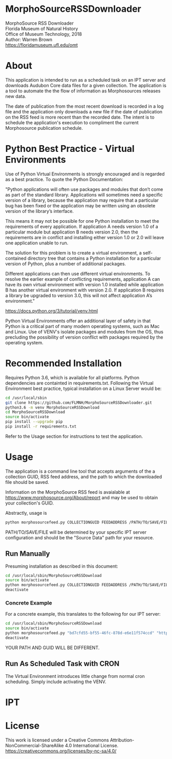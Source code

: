 # MorphoSourceRSSDownloader
MorphoSource RSS Downloader  
Florida Museum of Natural History  
Office of Museum Technology, 2018  
Author: Warren Brown  
https://floridamuseum.ufl.edu/omt  

# About
This application is intended to run as a scheduled task on an IPT server and downloads Audubon Core data files for a given collection. The application is a tool to automate the the flow of information as Morphosources releases new data.

The date of publication from the most recent download is recorded in a log file and the application only downloads a new file if the date of publication on the RSS feed is more recent than the recorded date. The intent is to schedule the application's execution to compliment the current Morphosource publication schedule.

# Python Best Practice - Virtual Environments
Use of Python Virtual Environments is strongly encouraged and is regarded as a best practice. To quote the Python Documentation:

"Python applications will often use packages and modules that don’t come as part of the standard library. Applications will sometimes need a specific version of a library, because the application may require that a particular bug has been fixed or the application may be written using an obsolete version of the library’s interface.

This means it may not be possible for one Python installation to meet the requirements of every application. If application A needs version 1.0 of a particular module but application B needs version 2.0, then the requirements are in conflict and installing either version 1.0 or 2.0 will leave one application unable to run.

The solution for this problem is to create a virtual environment, a self-contained directory tree that contains a Python installation for a particular version of Python, plus a number of additional packages.

Different applications can then use different virtual environments. To resolve the earlier example of conflicting requirements, application A can have its own virtual environment with version 1.0 installed while application B has another virtual environment with version 2.0. If application B requires a library be upgraded to version 3.0, this will not affect application A’s environment."

https://docs.python.org/3/tutorial/venv.html

Python Virtual Environments offer an additional layer of safety in that Python is a critical part of many modern operating systems, such as Mac and Linux. Use of VENV's isolate packages and modules from the OS, thus precluding the possibility of version conflict with packages required by the operating system.

# Recommended Installation
Requires Python 3.6, which is available for all platforms. Python dependencies are containted in requirements.txt. Following the Virtual Environment best practice, typical installation on a Linux Server would be:

```bash
cd /usr/local/sbin
git clone https://github.com/FLMNH/MorphoSourceRSSDownloader.git
python3.6 -m venv MorphoSourceRSSDownload
cd MorphoSourceRSSDownload
source bin/activate
pip install --upgrade pip
pip install -r requirements.txt
```
Refer to the Usage section for instructions to test the application.

# Usage
The application is a command line tool that accepts arguments of the a collection GUID, RSS feed address, and the path to which the downloaded file should be saved.

Information on the MorphoSource RSS feed is avaialable at https://www.morphosource.org/About/report and may be used to obtain your collection's GUID.

Abstractly, usage is 
```bash
python morphosourcefeed.py COLLECTIONGUID FEEDADDRESS /PATH/TO/SAVE/FILE
```
PATH/TO/SAVE/FILE will be determined by your specific IPT server configuration and should be the "Source Data" path for your resource.

## Run Manually
Presuming installation as described in this document:
```bash
cd /usr/local/sbin/MorphoSourceRSSDownload
source bin/activate
python morphosourcefeed.py COLLECTIONGUID FEEDADDRESS /PATH/TO/SAVE/FILE
deactivate
```
### Concrete Example
For a concrete example, this translates to the following for our IPT server:
```bash 
cd /usr/local/sbin/MorphoSourceRSSDownload
source bin/activate
python morphosourcefeed.py "bd7cfd55-bf55-46fc-878d-e6e11f574ccd" "https://www.morphosource.org/rss/ms.rss" "/srv/iptdata/resources/herpetology/sources"
deactivate
```
YOUR PATH AND GUID WILL BE DIFFERENT.

## Run As Scheduled Task with CRON
The Virtual Environment introduces little change from normal cron scheduling. Simply include activating the VENV.

# IPT


# License
This work is licensed under a Creative Commons Attribution-NonCommercial-ShareAlike 4.0 International License.
https://creativecommons.org/licenses/by-nc-sa/4.0/
